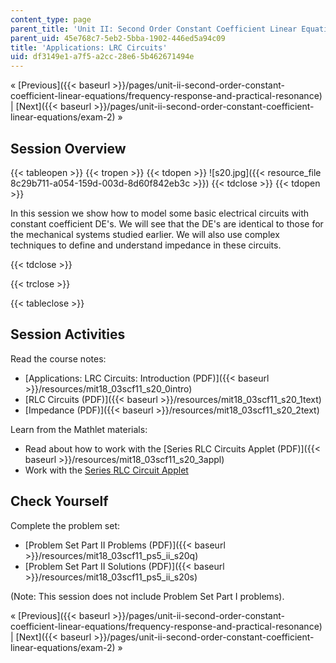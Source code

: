 ```yaml
---
content_type: page
parent_title: 'Unit II: Second Order Constant Coefficient Linear Equations'
parent_uid: 45e768c7-5eb2-5bba-1902-446ed5a94c09
title: 'Applications: LRC Circuits'
uid: df3149e1-a7f5-a2cc-28e6-5b462671494e
---
```


« [Previous]({{< baseurl >}}/pages/unit-ii-second-order-constant-coefficient-linear-equations/frequency-response-and-practical-resonance) | [Next]({{< baseurl >}}/pages/unit-ii-second-order-constant-coefficient-linear-equations/exam-2) »

Session Overview
----------------

{{< tableopen >}}
{{< tropen >}}
{{< tdopen >}}
![s20.jpg]({{< resource_file 8c29b711-a054-159d-003d-8d60f842eb3c >}})
{{< tdclose >}}
{{< tdopen >}}


In this session we show how to model some basic electrical circuits with constant coefficient DE's. We will see that the DE's are identical to those for the mechanical systems studied earlier. We will also use complex techniques to define and understand impedance in these circuits.


{{< tdclose >}}

{{< trclose >}}

{{< tableclose >}}

Session Activities
------------------

Read the course notes:

*   [Applications: LRC Circuits: Introduction (PDF)]({{< baseurl >}}/resources/mit18_03scf11_s20_0intro)
*   [RLC Circuits (PDF)]({{< baseurl >}}/resources/mit18_03scf11_s20_1text)
*   [Impedance (PDF)]({{< baseurl >}}/resources/mit18_03scf11_s20_2text)

Learn from the Mathlet materials:

*   Read about how to work with the [Series RLC Circuits Applet (PDF)]({{< baseurl >}}/resources/mit18_03scf11_s20_3appl)
*   Work with the [Series RLC Circuit Applet](/ans7870/18/18.03SC/seriesRLCCircuit.html "Open in a new window.")

Check Yourself
--------------

Complete the problem set:

*   [Problem Set Part II Problems (PDF)]({{< baseurl >}}/resources/mit18_03scf11_ps5_ii_s20q)
*   [Problem Set Part II Solutions (PDF)]({{< baseurl >}}/resources/mit18_03scf11_ps5_ii_s20s)

(Note: This session does not include Problem Set Part I problems).

« [Previous]({{< baseurl >}}/pages/unit-ii-second-order-constant-coefficient-linear-equations/frequency-response-and-practical-resonance) | [Next]({{< baseurl >}}/pages/unit-ii-second-order-constant-coefficient-linear-equations/exam-2) »